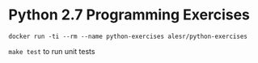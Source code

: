 # Python 2.7 Programming Exercises

`docker run -ti --rm --name python-exercises alesr/python-exercises`

`make test` to run unit tests
